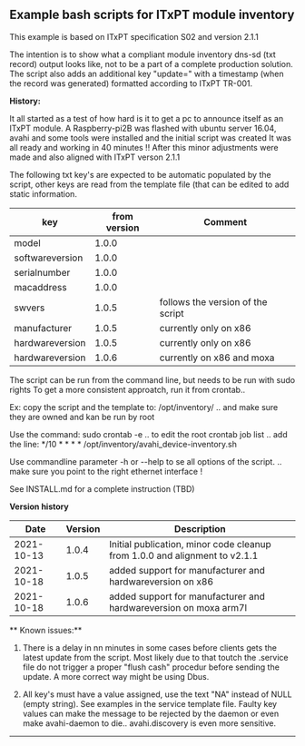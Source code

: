 **Example bash scripts for ITxPT module inventory**
--------------------------------------
This example is based on ITxPT specification S02 and version 2.1.1

The intention is to show what a compliant module inventory dns-sd (txt record) output looks like, not to be a part of a complete production solution.
The script also adds an additional key "update=" with a timestamp (when the record was generated) formatted according to ITxPT TR-001.

**History:**

It all started as a test of how hard is it to get a pc to announce itself as an ITxPT module.
A Raspberry-pi2B was flashed with ubuntu server 16.04, avahi and some tools were installed and the initial script was created
It was all ready and working in 40 minutes !!
After this minor adjustments were made and also aligned with ITxPT verson 2.1.1

The following txt key's are expected to be automatic populated by the script, other keys are read from the template file (that can be edited to add static information.

| key             | from version | Comment                           |
|-----------------|--------------|-----------------------------------|
| model           | 1.0.0        |                                   |
| softwareversion | 1.0.0        |                                   |
| serialnumber    | 1.0.0        |                                   |
| macaddress      | 1.0.0        |                                   |
| swvers          | 1.0.5        | follows the version of the script |
| manufacturer    | 1.0.5        | currently only on x86             |
| hardwareversion | 1.0.5        | currently only on x86             |
| hardwareversion | 1.0.6        | currently on x86 and moxa         |

The script can be run from the command line, but needs to be run with sudo rights
To get a more consistent approatch, run it from crontab..

Ex:
copy the script and the template to:
/opt/inventory/
.. and make sure they are owned and kan be run by root

Use the command: sudo crontab -e
.. to edit the root crontab job list
.. add the line:
*/10 * * * * /opt/inventory/avahi_device-inventory.sh



Use commandline parameter -h or --help to se all options of the script.
.. make sure you point to the right ethernet interface !


See INSTALL.md for a complete instruction (TBD)

**Version history**

| Date       | Version | Description                                                                   |
|------------|---------|-------------------------------------------------------------------------------|
| 2021-10-13 | 1.0.4   | Initial publication, minor code cleanup from 1.0.0 and alignment to v2.1.1    |
| 2021-10-18 | 1.0.5   | added support for manufacturer and hardwareversion on x86                     |
| 2021-10-18 | 1.0.6   | added support for manufacturer and hardwareversion on moxa arm7l              |

** Known issues:**
1. There is a delay in nn minutes in some cases before clients gets the latest update from the script. Most likely due to that toutch the .service file do not trigger a proper "flush cash" procedur before sending the update. A more correct way might be using Dbus.

2. All key's must have a value assigned, use the text "NA" instead of NULL (empty string). See examples in the service template file.
Faulty key values can make the message to be rejected by the daemon or even make avahi-daemon to die.. avahi.discovery is even more sensitive.

--------------------------------------------------------------

